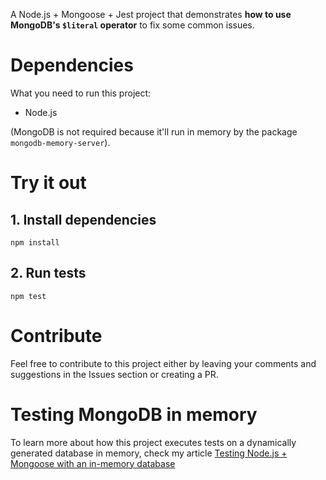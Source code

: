 A Node.js + Mongoose + Jest project that demonstrates **how to use MongoDB's `$literal` operator** to fix some common issues.

<!-- >This repo was build as an example for my article [Testing Node.js + Mongoose with an in-memory database](). -->

# Dependencies
What you need to run this project:
- Node.js

(MongoDB is not required because it'll run in memory by the package `mongodb-memory-server`).

# Try it out
## 1. Install dependencies
```
npm install
```

## 2. Run tests
```
npm test
```

# Contribute
Feel free to contribute to this project either by leaving your comments and suggestions in the Issues section or creating a PR. 

# Testing MongoDB in memory
To learn more about how this project executes tests on a dynamically generated database in memory, check my article [Testing Node.js + Mongoose with an in-memory database](https://dev.to/paulasantamaria/testing-node-js-mongoose-with-an-in-memory-database-32np)
